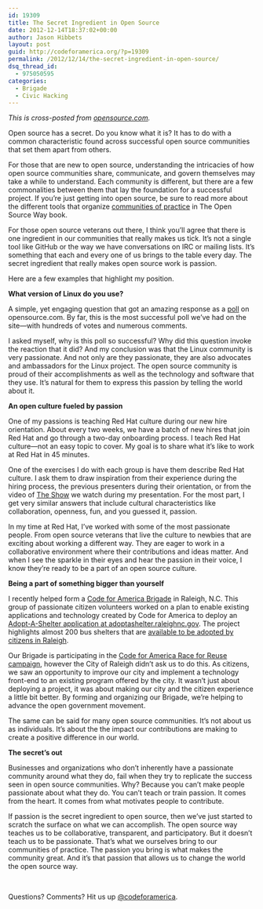 ```yaml
---
id: 19309
title: The Secret Ingredient in Open Source
date: 2012-12-14T18:37:02+00:00
author: Jason Hibbets
layout: post
guid: http://codeforamerica.org/?p=19309
permalink: /2012/12/14/the-secret-ingredient-in-open-source/
dsq_thread_id:
  - 975050595
categories:
  - Brigade
  - Civic Hacking
---
```

_This is cross-posted from [opensource.com](http://opensource.com)._

Open source has a secret. Do you know what it is? It has to do with a common characteristic found across successful open source communities that set them apart from others.

For those that are new to open source, understanding the intricacies of how open source communities share, communicate, and govern themselves may take a while to understand. Each community is different, but there are a few commonalities between them that lay the foundation for a successful project. If you’re just getting into open source, be sure to read more about the different tools that organize [communities of practice](http://www.theopensourceway.org/book/The_Open_Source_Way-How_to_loosely_organize_a_community-Community_building_tools_-_just_enough_to_get_the_job_done.html) in The Open Source Way book.

For those open source veterans out there, I think you’ll agree that there is one ingredient in our communities that really makes us tick. It’s not a single tool like GitHub or the way we have conversations on IRC or mailing lists. It’s something that each and every one of us brings to the table every day. The secret ingredient that really makes open source work is passion.

Here are a few examples that highlight my position.

**What version of Linux do you use?**

A simple, yet engaging question that got an amazing response as a [poll](http://opensource.com/life/12/10/linux-distributions-come-every-flavor) on opensource.com. By far, this is the most successful poll we’ve had on the site—with hundreds of votes and numerous comments.

I asked myself, why is this poll so successful? Why did this question invoke the reaction that it did? And my conclusion was that the Linux community is very passionate. And not only are they passionate, they are also advocates and ambassadors for the Linux project. The open source community is proud of their accomplishments as well as the technology and software that they use. It’s natural for them to express this passion by telling the world about it.

**An open culture fueled by passion**

One of my passions is teaching Red Hat culture during our new hire orientation. About every two weeks, we have a batch of new hires that join Red Hat and go through a two-day onboarding process. I teach Red Hat culture—not an easy topic to cover. My goal is to share what it’s like to work at Red Hat in 45 minutes.

One of the exercises I do with each group is have them describe Red Hat culture. I ask them to draw inspiration from their experience during the hiring process, the previous presenters during their orientation, or from the video of [The Show](http://jobs.redhat.com/life-at-red-hat/our-culture/) we watch during my presentation. For the most part, I get very similar answers that include cultural characteristics like collaboration, openness, fun, and you guessed it, passion.

In my time at Red Hat, I’ve worked with some of the most passionate people. From open source veterans that live the culture to newbies that are exciting about working a different way. They are eager to work in a collaborative environment where their contributions and ideas matter. And when I see the sparkle in their eyes and hear the passion in their voice, I know they’re ready to be a part of an open source culture.

**Being a part of something bigger than yourself**

I recently helped form a [Code for America Brigade](http://brigade.codeforamerica.org/) in Raleigh, N.C. This group of passionate citizen volunteers worked on a plan to enable existing applications and technology created by Code for America to deploy an [Adopt-A-Shelter application at adoptashelter.raleighnc.gov](http://adoptashelter.raleighnc.gov/). The project highlights almost 200 bus shelters that are [available to be adopted by citizens in Raleigh](http://www.raleighnc.gov/home/news/content/CorNews/Articles/AdoptAShelterApp.html).

Our Brigade is participating in the [Code for America Race for Reuse campaign](http://opensource.com/government/12/10/accelerating-open-source-project-adoption), however the City of Raleigh didn’t ask us to do this. As citizens, we saw an opportunity to improve our city and implement a technology front-end to an existing program offered by the city. It wasn’t just about deploying a project, it was about making our city and the citizen experience a little bit better. By forming and organizing our Brigade, we’re helping to advance the open government movement.

The same can be said for many open source communities. It’s not about us as individuals. It’s about the the impact our contributions are making to create a positive difference in our world.

**The secret&#8217;s out**

Businesses and organizations who don&#8217;t inherently have a passionate community around what they do, fail when they try to replicate the success seen in open source communities. Why? Because you can’t make people passionate about what they do. You can’t teach or train passion. It comes from the heart. It comes from what motivates people to contribute.

If passion is the secret ingredient to open source, then we’ve just started to scratch the surface on what we can accomplish. The open source way teaches us to be collaborative, transparent, and participatory. But it doesn’t teach us to be passionate. That’s what we ourselves bring to our communities of practice. The passion you bring is what makes the community great. And it’s that passion that allows us to change the world the open source way.

&nbsp;

Questions? Comments? Hit us up <a href="http://twitter.com/codeforamerica" target="_blank">@codeforamerica</a>.